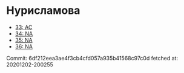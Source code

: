 # Нурисламова
- [33: AC](33.md)
- [34: NA](34.md)
- [35: NA](35.md)
- [36: NA](36.md)

Commit: 6df212eea3ae4f3cb4cfd057a935b41568c97c0d
 fetched at: 20201202-200255
